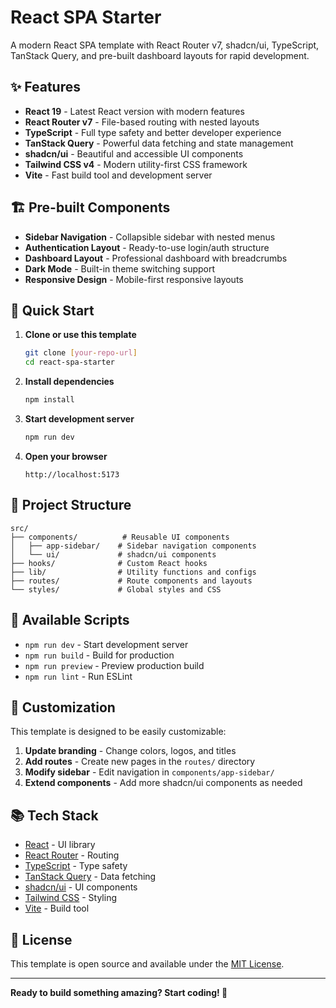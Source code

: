 # React SPA Starter

A modern React SPA template with React Router v7, shadcn/ui, TypeScript, TanStack Query, and pre-built dashboard layouts for rapid development.

## ✨ Features

- **React 19** - Latest React version with modern features
- **React Router v7** - File-based routing with nested layouts
- **TypeScript** - Full type safety and better developer experience
- **TanStack Query** - Powerful data fetching and state management
- **shadcn/ui** - Beautiful and accessible UI components
- **Tailwind CSS v4** - Modern utility-first CSS framework
- **Vite** - Fast build tool and development server

## 🏗️ Pre-built Components

- **Sidebar Navigation** - Collapsible sidebar with nested menus
- **Authentication Layout** - Ready-to-use login/auth structure
- **Dashboard Layout** - Professional dashboard with breadcrumbs
- **Dark Mode** - Built-in theme switching support
- **Responsive Design** - Mobile-first responsive layouts

## 🚀 Quick Start

1. **Clone or use this template**
   ```bash
   git clone [your-repo-url]
   cd react-spa-starter
   ```

2. **Install dependencies**
   ```bash
   npm install
   ```

3. **Start development server**
   ```bash
   npm run dev
   ```

4. **Open your browser**
   ```
   http://localhost:5173
   ```

## 📁 Project Structure

```
src/
├── components/          # Reusable UI components
│   ├── app-sidebar/    # Sidebar navigation components
│   └── ui/             # shadcn/ui components
├── hooks/              # Custom React hooks
├── lib/                # Utility functions and configs
├── routes/             # Route components and layouts
└── styles/             # Global styles and CSS
```

## 🔧 Available Scripts

- `npm run dev` - Start development server
- `npm run build` - Build for production
- `npm run preview` - Preview production build
- `npm run lint` - Run ESLint

## 🎨 Customization

This template is designed to be easily customizable:

1. **Update branding** - Change colors, logos, and titles
2. **Add routes** - Create new pages in the `routes/` directory
3. **Modify sidebar** - Edit navigation in `components/app-sidebar/`
4. **Extend components** - Add more shadcn/ui components as needed

## 📚 Tech Stack

- [React](https://react.dev/) - UI library
- [React Router](https://reactrouter.com/) - Routing
- [TypeScript](https://www.typescriptlang.org/) - Type safety
- [TanStack Query](https://tanstack.com/query) - Data fetching
- [shadcn/ui](https://ui.shadcn.com/) - UI components
- [Tailwind CSS](https://tailwindcss.com/) - Styling
- [Vite](https://vitejs.dev/) - Build tool

## 📄 License

This template is open source and available under the [MIT License](LICENSE).

---

**Ready to build something amazing? Start coding! 🚀**